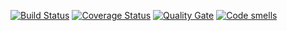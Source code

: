 [![Build Status](https://travis-ci.org/UgryumovM/MMH.svg?branch=master)](https://travis-ci.org/UgryumovM/MMH)
[![Coverage Status](https://coveralls.io/repos/github/UgryumovM/MMH/badge.svg?branch=master)](https://coveralls.io/github/UgryumovM/MMH?branch=master)
[![Quality Gate](https://sonarcloud.io/api/project_badges/measure?project=UgryumovM_TestingTwo&metric=alert_status)](https://sonarcloud.io/dashboard?id=UgryumovM_TestingTwo)
[![Code smells](https://sonarcloud.io/api/project_badges/measure?project=UgryumovM_TestingTwo&metric=code_smells)](https://sonarcloud.io/dashboard?id=UgryumovM_TestingTwo)